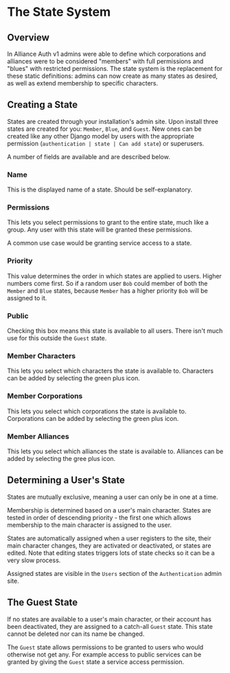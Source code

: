 # The State System

## Overview

In Alliance Auth v1 admins were able to define which corporations and alliances were to be considered "members" with full permissions and "blues" with restricted permissions. The state system is the replacement for these static definitions: admins can now create as many states as desired, as well as extend membership to specific characters.

## Creating a State
States are created through your installation's admin site. Upon install three states are created for you: `Member`, `Blue`, and `Guest`. New ones can be created like any other Django model by users with the appropriate permission (`authentication | state | Can add state`) or superusers.

A number of fields are available and are described below.

### Name
This is the displayed name of a state. Should be self-explanatory.

### Permissions
This lets you select permissions to grant to the entire state, much like a group. Any user with this state will be granted these permissions.

A common use case would be granting service access to a state.

### Priority
This value determines the order in which states are applied to users. Higher numbers come first. So if a random user `Bob` could member of both the `Member` and `Blue` states, because `Member` has a higher priority `Bob` will be assigned to it.

### Public
Checking this box means this state is available to all users. There isn't much use for this outside the `Guest` state.

### Member Characters
This lets you select which characters the state is available to. Characters can be added by selecting the green plus icon.

### Member Corporations
This lets you select which corporations the state is available to. Corporations can be added by selecting the green plus icon.

### Member Alliances
This lets you select which alliances the state is available to. Alliances can be added by selecting the gree plus icon.

## Determining a User's State
States are mutually exclusive, meaning a user can only be in one at a time.

Membership is determined based on a user's main character. States are tested in order of descending priority - the first one which allows membership to the main character is assigned to the user.

States are automatically assigned when a user registers to the site, their main character changes, they are activated or deactivated, or states are edited. Note that editing states triggers lots of state checks so it can be a very slow process.

Assigned states are visible in the `Users` section of the `Authentication` admin site.

## The Guest State
If no states are available to a user's main character, or their account has been deactivated, they are assigned to a catch-all `Guest` state. This state cannot be deleted nor can its name be changed.

The `Guest` state allows permissions to be granted to users who would otherwise not get any. For example access to public services can be granted by giving the `Guest` state a service access permission.

 